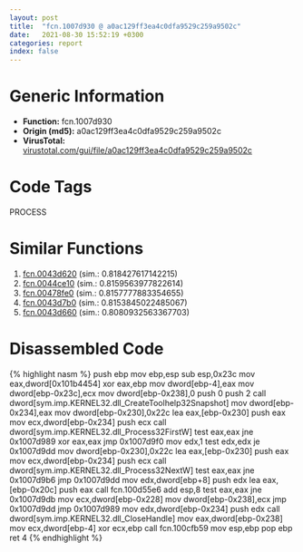 ```yaml
---
layout: post
title:  "fcn.1007d930 @ a0ac129ff3ea4c0dfa9529c259a9502c"
date:   2021-08-30 15:52:19 +0300
categories: report
index: false
---
```


# Generic Information
- **Function:** fcn.1007d930
- **Origin (md5):** a0ac129ff3ea4c0dfa9529c259a9502c
- **VirusTotal:** [virustotal.com/gui/file/a0ac129ff3ea4c0dfa9529c259a9502c][virustotal_ref]

# Code Tags
<span class="tag" id="PROCESS">PROCESS</span>


# Similar Functions

1. [fcn.0043d620][similar_1_ref] (sim.: 0.818427617142215)
2. [fcn.0044ce10][similar_2_ref] (sim.: 0.8159563977822614)
3. [fcn.00478fe0][similar_3_ref] (sim.: 0.8157777883354655)
4. [fcn.0043d7b0][similar_4_ref] (sim.: 0.8153845022485067)
5. [fcn.0043d660][similar_5_ref] (sim.: 0.8080932563367703)


# Disassembled Code

{% highlight nasm %}
push ebp
mov ebp,esp
sub esp,0x23c
mov eax,dword[0x101b4454]
xor eax,ebp
mov dword[ebp-4],eax
mov dword[ebp-0x23c],ecx
mov dword[ebp-0x238],0
push 0
push 2
call dword[sym.imp.KERNEL32.dll_CreateToolhelp32Snapshot]
mov dword[ebp-0x234],eax
mov dword[ebp-0x230],0x22c
lea eax,[ebp-0x230]
push eax
mov ecx,dword[ebp-0x234]
push ecx
call dword[sym.imp.KERNEL32.dll_Process32FirstW]
test eax,eax
jne 0x1007d989
xor eax,eax
jmp 0x1007d9f0
mov edx,1
test edx,edx
je 0x1007d9dd
mov dword[ebp-0x230],0x22c
lea eax,[ebp-0x230]
push eax
mov ecx,dword[ebp-0x234]
push ecx
call dword[sym.imp.KERNEL32.dll_Process32NextW]
test eax,eax
jne 0x1007d9b6
jmp 0x1007d9dd
mov edx,dword[ebp+8]
push edx
lea eax,[ebp-0x20c]
push eax
call fcn.100d55e6
add esp,8
test eax,eax
jne 0x1007d9db
mov ecx,dword[ebp-0x228]
mov dword[ebp-0x238],ecx
jmp 0x1007d9dd
jmp 0x1007d989
mov edx,dword[ebp-0x234]
push edx
call dword[sym.imp.KERNEL32.dll_CloseHandle]
mov eax,dword[ebp-0x238]
mov ecx,dword[ebp-4]
xor ecx,ebp
call fcn.100cfb59
mov esp,ebp
pop ebp
ret 4
{% endhighlight %}


[similar_1_ref]: /report/fcn.0043d620@17d73cbafe6dd96dd6f2291fab06fbb5
[similar_2_ref]: /report/fcn.0044ce10@279a61b1e76da49531f1f16fd1102a2d
[similar_3_ref]: /report/fcn.00478fe0@17d73cbafe6dd96dd6f2291fab06fbb5
[similar_4_ref]: /report/fcn.0043d7b0@17d73cbafe6dd96dd6f2291fab06fbb5
[similar_5_ref]: /report/fcn.0043d660@1160595edb203a63cb2ca3ce2ff04f47
[virustotal_ref]: https://www.virustotal.com/gui/file/a0ac129ff3ea4c0dfa9529c259a9502c